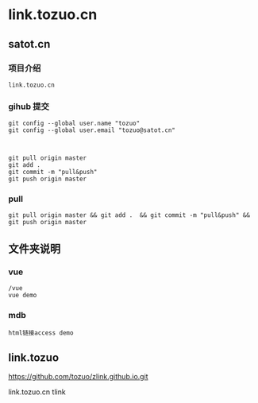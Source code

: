 # link.tozuo.cn
## satot.cn

### 项目介绍
	link.tozuo.cn

### gihub 提交

    git config --global user.name "tozuo"
    git config --global user.email "tozuo@satot.cn"



    git pull origin master
    git add .
    git commit -m "pull&push"
    git push origin master



### pull

    git pull origin master && git add .  && git commit -m "pull&push" && git push origin master

## 文件夹说明
### vue
	
	/vue
	vue demo 
### mdb
    html链接access demo

## link.tozuo

https://github.com/tozuo/zlink.github.io.git

link.tozuo.cn
tlink